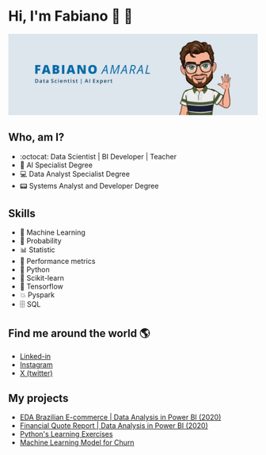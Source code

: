 # Hi, I'm Fabiano :wave: :slightly_smiling_face:

![](https://github.com/amaralbr/amaralbr/blob/0b47516ff85eee37467ead8cb221015008ca2137/capa%20github.png)

## Who, am I?
* :octocat: Data Scientist | BI Developer | Teacher<br />
* :paperclip: AI Specialist Degree<br/>
* :computer: Data Analyst Specialist Degree<br/>
* :pager: Systems Analyst and Developer Degree<br/>
<!--
* :bar_chart: Business Specialist Degree <br/>
-->

## Skills
* 🧮 Machine Learning
* 🔮 Probability
* 📊 Statistic
* :straight_ruler: Performance metrics
* 🐍 Python
* :milky_way: Scikit-learn
* :page_with_curl: Tensorflow
* :boom: Pyspark
* 🗄 SQL

## Find me around the world :earth_americas:

*  [Linked-in]( https://www.linkedin.com/in/fabianoamaralbr/)
*  [Instagram]( https://www.instagram.com/fabianoamaralbr/)
*  [X (twitter)]( https://www.x.com/fabianoamaralbr/)

## **My projects**

* [EDA Brazilian E-commerce | Data Analysis in Power BI (2020)](https://app.powerbi.com/view?r=eyJrIjoiZWEwMDAyMDEtMGUyYy00Y2I1LTlhMzYtNmI1OTNhNjA2MGI5IiwidCI6IjcxZDU5YjAxLTIyY2EtNDYxYS1hYzRmLWIxMDNjMDY4NTQzYSJ9)
* [Financial Quote Report | Data Analysis in Power BI (2020)](https://app.powerbi.com/view?r=eyJrIjoiOTgwNzQzY2QtNjBiOC00NTY1LTg3MTgtNDhiYzIxNjI5NjQ2IiwidCI6IjcxZDU5YjAxLTIyY2EtNDYxYS1hYzRmLWIxMDNjMDY4NTQzYSJ9&pageName=ReportSection)
* [Python's Learning Exercises](https://github.com/fabianoamaralbr/AprendizadoPython)
* [Machine Learning Model for Churn](https://github.com/fabianoamaralbr/churn_model_ml)

<!--
**amaralbr/amaralbr** is a ✨ _special_ ✨ repository because its `README.md` (this file) appears on your GitHub profile.
## **My projects**

* [Churn Model](https://github.com/scudilio/Churn_model)
* [Data Visualization](https://github.com/scudilio/Visualizacao_de_dados)
* [WebScrapin](https://github.com/scudilio/webscraping_wordcloud)
* [TextMining](https://github.com/scudilio/text_mining)


Here are some ideas to get you started:

- 🔭 I’m currently working on ...
- 🌱 I’m currently learning ...
- 👯 I’m looking to collaborate on ...
- 🤔 I’m looking for help with ...
- 💬 Ask me about ...
- 📫 How to reach me: ...
- 😄 Pronouns: ...
- ⚡ Fun fact: ...
-->

